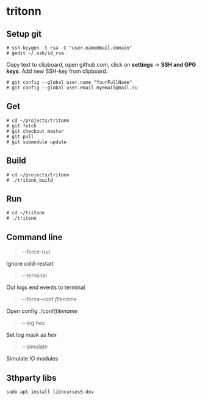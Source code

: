 # tritonn

## Setup git

    # ssh-keygen -t rsa -C "user.name@mail.domain"
    # gedit ~/.ssh/id_rsa

Copy text to clipboard, open github.com, click on **settings** -> **SSH and GPG keys**. Add new SSH-key from clipboard.

    # git config --global user.name "YourFullName"
    # git config --global user.email myemail@mail.ru

## Get ##
    # cd ~/projects/tritonn
    # git fetch
    # git checkout master
    # git pull
    # git submodule update

## Build ##
    # cd ~/projects/tritonn
    # ./tritonn_build

## Run ##
    # cd ~/tritonn
    # ./tritonn

## Command line ##
>--force-run

Ignore cold-restart

>--terminal

Out logs end events to terminal

>--force-conf *filename*

Open config ./conf/*filename*

>--log *hex*

Set log mask as *hex*

>--simulate

Simulate IO modules

## 3thparty libs ##
    sudo apt install libncurses5-dev
